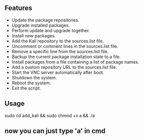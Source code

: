 

## Features

- Update the package repositories.
- Upgrade installed packages.
- Perform update and upgrade together.
- Install new packages.
- Add the Kali repository to the sources.list file.
- Uncomment or comment lines in the sources.list file.
- Remove a specific line from the sources.list file.
- Backup the current package installation state to a file.
- Install packages from a file containing a list of package names.
- Add a custom repository URL to the sources.list file.
- Start the VNC server automatically after boot.
- Shutdown the system.
- Reboot the system.
- Exit the script.

## Usage
sudo cd add_kali && sudo chmod +x a && ./a

## now you can just type 'a' in cmd
